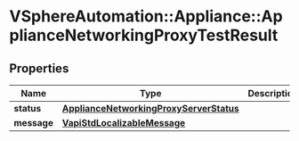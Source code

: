 # VSphereAutomation::Appliance::ApplianceNetworkingProxyTestResult

## Properties
Name | Type | Description | Notes
------------ | ------------- | ------------- | -------------
**status** | [**ApplianceNetworkingProxyServerStatus**](ApplianceNetworkingProxyServerStatus.md) |  | [optional] 
**message** | [**VapiStdLocalizableMessage**](VapiStdLocalizableMessage.md) |  | [optional] 


